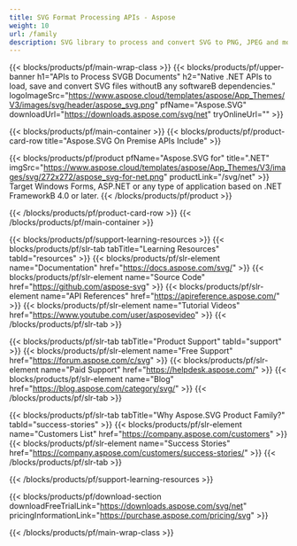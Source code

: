 ```yaml
---
title: SVG Format Processing APIs - Aspose 
weight: 10
url: /family
description: SVG library to process and convert SVG to PNG, JPEG and more popular image formats, PDF and XPS on any Platform
---
```


{{< blocks/products/pf/main-wrap-class >}}
{{< blocks/products/pf/upper-banner h1="APIs to Process SVGВ Documents" h2="Native .NET APIs to load, save and convert SVG files withoutВ any softwareВ dependencies." logoImageSrc="https://www.aspose.cloud/templates/aspose/App_Themes/V3/images/svg/header/aspose_svg.png" pfName="Aspose.SVG" downloadUrl="https://downloads.aspose.com/svg/net" tryOnlineUrl="" >}}

{{< blocks/products/pf/main-container >}}
{{< blocks/products/pf/product-card-row title="Aspose.SVG On Premise APIs Include" >}}

{{< blocks/products/pf/product pfName="Aspose.SVG for" title=".NET" imgSrc="https://www.aspose.cloud/templates/aspose/App_Themes/V3/images/svg/272x272/aspose_svg-for-net.png" productLink="/svg/net" >}}
Target Windows Forms, ASP.NET or any type of application based on .NET FrameworkВ 4.0 or later.
{{< /blocks/products/pf/product >}}

{{< /blocks/products/pf/product-card-row >}}
{{< /blocks/products/pf/main-container >}}

{{< blocks/products/pf/support-learning-resources >}}
{{< blocks/products/pf/slr-tab tabTitle="Learning Resources" tabId="resources" >}}
{{< blocks/products/pf/slr-element name="Documentation" href="https://docs.aspose.com/svg/" >}}
{{< blocks/products/pf/slr-element name="Source Code" href="https://github.com/aspose-svg" >}}
{{< blocks/products/pf/slr-element name="API References" href="https://apireference.aspose.com/" >}}
{{< blocks/products/pf/slr-element name="Tutorial Videos" href="https://www.youtube.com/user/asposevideo" >}}
{{< /blocks/products/pf/slr-tab >}}

{{< blocks/products/pf/slr-tab tabTitle="Product Support" tabId="support" >}}
{{< blocks/products/pf/slr-element name="Free Support" href="https://forum.aspose.com/c/svg" >}}
{{< blocks/products/pf/slr-element name="Paid Support" href="https://helpdesk.aspose.com/" >}}
{{< blocks/products/pf/slr-element name="Blog" href="https://blog.aspose.com/category/svg/" >}}
{{< /blocks/products/pf/slr-tab >}}

{{< blocks/products/pf/slr-tab tabTitle="Why Aspose.SVG Product Family?" tabId="success-stories" >}}
{{< blocks/products/pf/slr-element name="Customers List" href="https://company.aspose.com/customers" >}}
{{< blocks/products/pf/slr-element name="Success Stories" href="https://company.aspose.com/customers/success-stories/" >}}
{{< /blocks/products/pf/slr-tab >}}

{{< /blocks/products/pf/support-learning-resources >}}

{{< blocks/products/pf/download-section downloadFreeTrialLink="https://downloads.aspose.com/svg/net" pricingInformationLink="https://purchase.aspose.com/pricing/svg" >}}

{{< /blocks/products/pf/main-wrap-class >}}